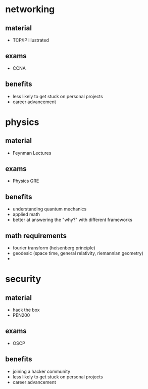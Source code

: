 # networking
## material
- TCP/IP illustrated
## exams
- CCNA
## benefits
- less likely to get stuck on personal projects
- career advancement
# physics
## material
- Feynman Lectures
## exams
- Physics GRE
## benefits
- understanding quantum mechanics
- applied math
- better at answering the "why?" with different frameworks
## math requirements
- fourier transform (heisenberg principle)
- geodesic (space time, general relativity, riemannian geometry)
- 
# security
## material
- hack the box
- PEN200
## exams
- OSCP
## benefits
- joining a hacker community
- less likely to get stuck on personal projects
- career advancement